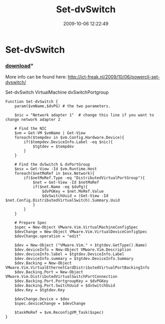 ﻿---
pid:            1373
parent:         0
children:       
poster:         afokkema
title:          Set-dvSwitch
date:           2009-10-06 12:22:49
format:         posh
---

# Set-dvSwitch

### [download](1373.ps1)"

More info can be found here: http://ict-freak.nl/2009/10/06/powercli-set-dvswitch/

Set-dvSwitch VirtualMachine dvSwitchPortgroup

```posh
Function Set-dvSwitch {
	param($vmName,$dvPG) # the two parameters.

	$nic = "Network adapter 1"	# change this line if you want to change network adapter 2

	# Find the NIC
	$vm = Get-VM $vmName | Get-View
	foreach($tempdev in $vm.Config.Hardware.Device){
		if($tempdev.DeviceInfo.Label -eq $nic){
			$tgtdev = $tempdev
		}
	}

	# Find the dvSwitch & dvPortGroup
	$esx = Get-View -Id $vm.Runtime.Host
	foreach($netMoRef in $esx.Network){
		if($netMoRef.Type -eq "DistributedVirtualPortGroup"){
			$net = Get-View -Id $netMoRef
			if($net.Name -eq $dvPg){
				$dvPGKey = $net.MoRef.Value
				$dvSwitchUuid = (Get-View -Id $net.Config.DistributedVirtualSwitch).Summary.Uuid
			}
		}
	}

	# Prepare Spec
	$spec = New-Object VMware.Vim.VirtualMachineConfigSpec
	$devChange = New-Object VMware.Vim.VirtualDeviceConfigSpec
	$devChange.operation = "edit"

	$dev = New-Object ("VMware.Vim." + $tgtdev.GetType().Name)
	$dev.deviceInfo = New-Object VMware.Vim.Description
	$dev.deviceInfo.label = $tgtdev.DeviceInfo.Label
	$dev.deviceInfo.summary = $tgtdev.DeviceInfo.Summary
	$dev.Backing = New-Object VMware.Vim.VirtualEthernetCardDistributedVirtualPortBackingInfo
	$dev.Backing.Port = New-Object VMware.Vim.DistributedVirtualSwitchPortConnection
	$dev.Backing.Port.PortgroupKey = $dvPGKey
	$dev.Backing.Port.SwitchUuid = $dvSwitchUuid
	$dev.Key = $tgtdev.Key

	$devChange.Device = $dev
	$spec.deviceChange = $devChange

	$taskMoRef = $vm.ReconfigVM_Task($spec)
}
```
